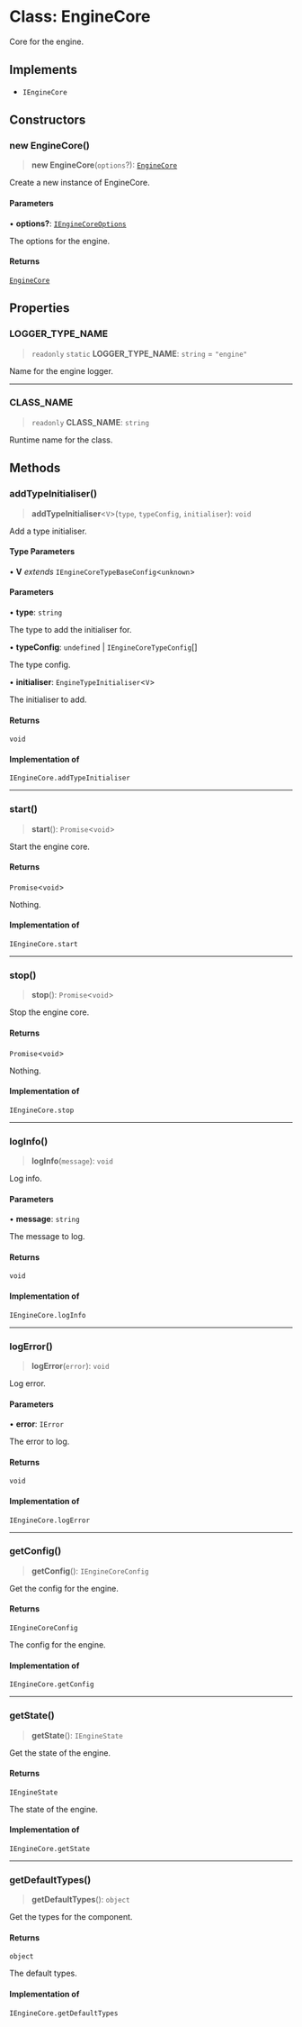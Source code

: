 # Class: EngineCore

Core for the engine.

## Implements

- `IEngineCore`

## Constructors

### new EngineCore()

> **new EngineCore**(`options`?): [`EngineCore`](EngineCore.md)

Create a new instance of EngineCore.

#### Parameters

• **options?**: [`IEngineCoreOptions`](../interfaces/IEngineCoreOptions.md)

The options for the engine.

#### Returns

[`EngineCore`](EngineCore.md)

## Properties

### LOGGER\_TYPE\_NAME

> `readonly` `static` **LOGGER\_TYPE\_NAME**: `string` = `"engine"`

Name for the engine logger.

***

### CLASS\_NAME

> `readonly` **CLASS\_NAME**: `string`

Runtime name for the class.

## Methods

### addTypeInitialiser()

> **addTypeInitialiser**\<`V`\>(`type`, `typeConfig`, `initialiser`): `void`

Add a type initialiser.

#### Type Parameters

• **V** *extends* `IEngineCoreTypeBaseConfig`\<`unknown`\>

#### Parameters

• **type**: `string`

The type to add the initialiser for.

• **typeConfig**: `undefined` \| `IEngineCoreTypeConfig`[]

The type config.

• **initialiser**: `EngineTypeInitialiser`\<`V`\>

The initialiser to add.

#### Returns

`void`

#### Implementation of

`IEngineCore.addTypeInitialiser`

***

### start()

> **start**(): `Promise`\<`void`\>

Start the engine core.

#### Returns

`Promise`\<`void`\>

Nothing.

#### Implementation of

`IEngineCore.start`

***

### stop()

> **stop**(): `Promise`\<`void`\>

Stop the engine core.

#### Returns

`Promise`\<`void`\>

Nothing.

#### Implementation of

`IEngineCore.stop`

***

### logInfo()

> **logInfo**(`message`): `void`

Log info.

#### Parameters

• **message**: `string`

The message to log.

#### Returns

`void`

#### Implementation of

`IEngineCore.logInfo`

***

### logError()

> **logError**(`error`): `void`

Log error.

#### Parameters

• **error**: `IError`

The error to log.

#### Returns

`void`

#### Implementation of

`IEngineCore.logError`

***

### getConfig()

> **getConfig**(): `IEngineCoreConfig`

Get the config for the engine.

#### Returns

`IEngineCoreConfig`

The config for the engine.

#### Implementation of

`IEngineCore.getConfig`

***

### getState()

> **getState**(): `IEngineState`

Get the state of the engine.

#### Returns

`IEngineState`

The state of the engine.

#### Implementation of

`IEngineCore.getState`

***

### getDefaultTypes()

> **getDefaultTypes**(): `object`

Get the types for the component.

#### Returns

`object`

The default types.

#### Implementation of

`IEngineCore.getDefaultTypes`

